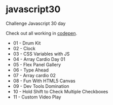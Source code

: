 # javascript30
Challenge Javascript 30 day

Check out all working in [codepen](https://codepen.io/hjdesigner/).

- 01 - Drum Kit
- 02 - Clock
- 03 - CSS Variables with JS
- 04 - Array Cardio Day 01
- 05 - Flex Panel Gallery
- 06 - Type Ahead
- 07 - Array cardio 02
- 08 - Fun With HTML5 Canvas
- 09 - Dev Tools Domination
- 10 - Hold Shift to Check Multiple Checkboxes
- 11 - Custom Video Play
